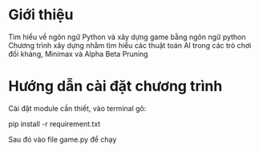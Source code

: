 # Giới thiệu
Tìm hiểu về ngôn ngữ Python và xây dựng game bằng ngôn ngữ python
Chương trình xây dựng nhằm tìm hiểu các thuật toán 
AI trong các trò chơi đối kháng, Minimax và 
Alpha Beta Pruning


# Hướng dẫn cài đặt chương trình
Cài đặt module cần thiết, vào terminal gõ:

pip install -r requirement.txt

Sau đó vào file game.py để chạy

